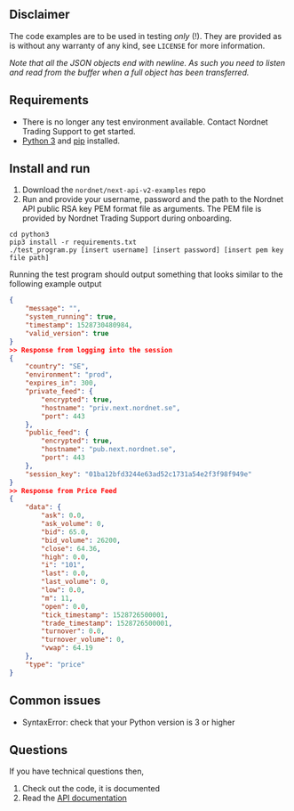 ## Disclaimer
The code examples are to be used in testing *only* (!). They are provided as is
without any warranty of any kind, see `LICENSE` for more information.

_Note that all the JSON objects end with newline.  As such you need to listen
and read from the buffer when a full object has been transferred._

## Requirements
* There is no longer any test environment available. Contact Nordnet Trading Support to get started.
* [Python 3](https://www.python.org/downloads/) and
  [pip](https://pip.pypa.io/en/stable/installation/) installed.

## Install and run
1. Download the `nordnet/next-api-v2-examples` repo
2. Run and provide your username, password and the path to the Nordnet API public RSA key PEM format
   file as arguments. The PEM file is provided by Nordnet Trading Support during onboarding.
```
cd python3
pip3 install -r requirements.txt
./test_program.py [insert username] [insert password] [insert pem key file path]
```
Running the test program should output something that looks similar to the following example output
```json
{
    "message": "",
    "system_running": true,
    "timestamp": 1528730480984,
    "valid_version": true
}
>> Response from logging into the session
{
    "country": "SE",
    "environment": "prod",
    "expires_in": 300,
    "private_feed": {
        "encrypted": true,
        "hostname": "priv.next.nordnet.se",
        "port": 443
    },
    "public_feed": {
        "encrypted": true,
        "hostname": "pub.next.nordnet.se",
        "port": 443
    },
    "session_key": "01ba12bfd3244e63ad52c1731a54e2f3f98f949e"
}
>> Response from Price Feed
{
    "data": {
        "ask": 0.0,
        "ask_volume": 0,
        "bid": 65.0,
        "bid_volume": 26200,
        "close": 64.36,
        "high": 0.0,
        "i": "101",
        "last": 0.0,
        "last_volume": 0,
        "low": 0.0,
        "m": 11,
        "open": 0.0,
        "tick_timestamp": 1528726500001,
        "trade_timestamp": 1528726500001,
        "turnover": 0.0,
        "turnover_volume": 0,
        "vwap": 64.19
    },
    "type": "price"
}
```

## Common issues
* SyntaxError: check that your Python version is 3 or higher

## Questions
If you have technical questions then,
1. Check out the code, it is documented
2. Read the [API documentation](https://www.nordnet.se/externalapi/docs)
